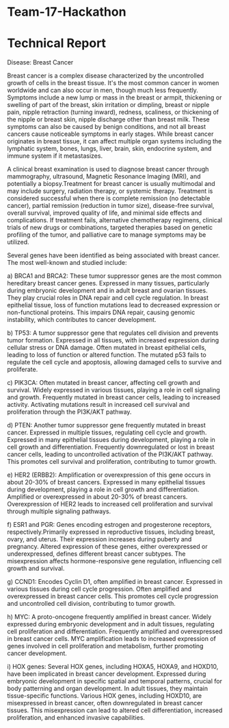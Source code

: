 # Team-17-Hackathon

# Technical Report
Disease: Breast Cancer

Breast cancer is a complex disease characterized by the uncontrolled growth of cells in the breast tissue. It's the most common cancer in women worldwide and can also occur in men, though much less frequently. Symptoms include a new lump or mass in the breast or armpit, thickening or swelling of part of the breast, skin irritation or dimpling, breast or nipple pain, nipple retraction (turning inward), redness, scaliness, or thickening of the nipple or breast skin, nipple discharge other than breast milk. These symptoms can also be caused by benign conditions, and not all breast cancers cause noticeable symptoms in early stages. While breast cancer originates in breast tissue, it can affect multiple organ systems including the lymphatic system, bones, lungs, liver, brain, skin, endocrine system, and immune system if it metastasizes.

A clinical breast examination is used to diagnose breast cancer through mammography, ultrasound, Magnetic Resonance Imaging (MRI), and potentially a biopsy.Treatment for breast cancer is usually multimodal and may include surgery, radiation therapy, or systemic therapy. Treatment is considered successful when there is complete remission (no detectable cancer), partial remission (reduction in tumor size), disease-free survival, overall survival, improved quality of life, and minimal side effects and complications. If treatment fails, alternative chemotherapy regimens, clinical trials of new drugs or combinations, targeted therapies based on genetic profiling of the tumor, and palliative care to manage symptoms may be utilized.

Several genes have been identified as being associated with breast cancer. The most well-known and studied include:

a) BRCA1 and BRCA2: These tumor suppressor genes are the most common hereditary breast cancer genes. Expressed in many tissues, particularly during embryonic development and in adult breast and ovarian tissues. They play crucial roles in DNA repair and cell cycle regulation. In breast epithelial tissue, loss of function mutations lead to decreased expression or non-functional proteins. This impairs DNA repair, causing genomic instability, which contributes to cancer development.

b) TP53: A tumor suppressor gene that regulates cell division and prevents tumor formation. Expressed in all tissues, with increased expression during cellular stress or DNA damage. Often mutated in breast epithelial cells, leading to loss of function or altered function. The mutated p53 fails to regulate the cell cycle and apoptosis, allowing damaged cells to survive and proliferate.

c) PIK3CA: Often mutated in breast cancer, affecting cell growth and survival. Widely expressed in various tissues, playing a role in cell signaling and growth. Frequently mutated in breast cancer cells, leading to increased activity. Activating mutations result in increased cell survival and proliferation through the PI3K/AKT pathway.

d) PTEN: Another tumor suppressor gene frequently mutated in breast cancer. Expressed in multiple tissues, regulating cell cycle and growth. Expressed in many epithelial tissues during development, playing a role in cell growth and differentiation. Frequently downregulated or lost in breast cancer cells, leading to uncontrolled activation of the PI3K/AKT pathway. This promotes cell survival and proliferation, contributing to tumor growth.

e) HER2 (ERBB2): Amplification or overexpression of this gene occurs in about 20-30% of breast cancers. Expressed in many epithelial tissues during development, playing a role in cell growth and differentiation. Amplified or overexpressed in about 20-30% of breast cancers. Overexpression of HER2 leads to increased cell proliferation and survival through multiple signaling pathways.

f) ESR1 and PGR: Genes encoding estrogen and progesterone receptors, respectively.Primarily expressed in reproductive tissues, including breast, ovary, and uterus. Their expression increases during puberty and pregnancy. Altered expression of these genes, either overexpressed or underexpressed, defines different breast cancer subtypes. The misexpression affects hormone-responsive gene regulation, influencing cell growth and survival.

g) CCND1: Encodes Cyclin D1, often amplified in breast cancer. Expressed in various tissues during cell cycle progression. Often amplified and overexpressed in breast cancer cells. This promotes cell cycle progression and uncontrolled cell division, contributing to tumor growth. 

h) MYC: A proto-oncogene frequently amplified in breast cancer. Widely expressed during embryonic development and in adult tissues, regulating cell proliferation and differentiation.  Frequently amplified and overexpressed in breast cancer cells. MYC amplification leads to increased expression of genes involved in cell proliferation and metabolism, further promoting cancer development.

i) HOX genes: Several HOX genes, including HOXA5, HOXA9, and HOXD10, have been implicated in breast cancer development. Expressed during embryonic development in specific spatial and temporal patterns, crucial for body patterning and organ development. In adult tissues, they maintain tissue-specific functions. Various HOX genes, including HOXD10, are misexpressed in breast cancer, often downregulated in breast cancer tissues. This misexpression can lead to altered cell differentiation, increased proliferation, and enhanced invasive capabilities.

